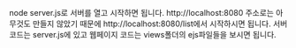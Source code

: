 node server.js로 서버를 열고 시작하면 됩니다.
http://localhost:8080 주소로는 아무것도 만들지 않았기 때문에 http://localhost:8080/list에서 시작하시면 됩니다.
서버 코드는 server.js에 있고 웹페이지 코드는 views폴더의 ejs파일들을 보시면 됩니다.
